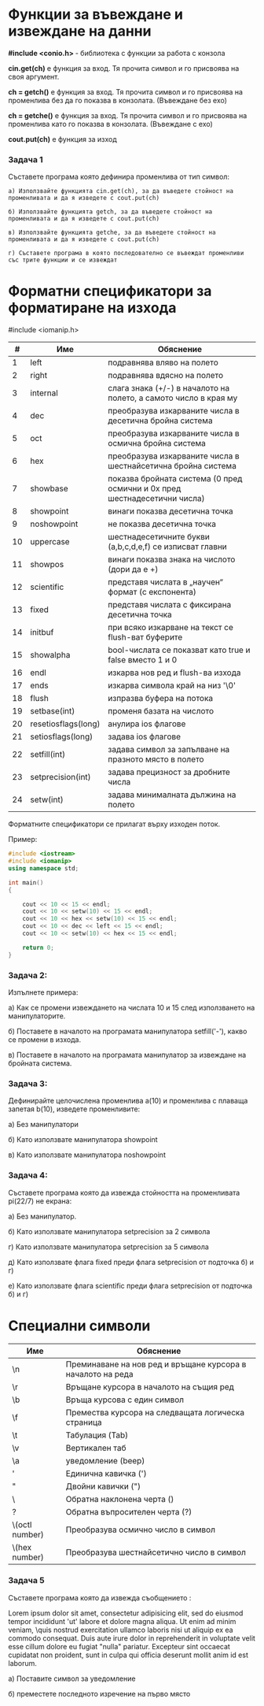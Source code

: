 # Функции за въвеждане и извеждане на данни

<b> #include <conio.h> </b> - библиотека с функции за работа с конзола

<b>cin.get(ch)</b> е функция за вход. Тя прочита символ и го присвоява на своя аргумент.

<b>ch = getch()</b> е функция за вход. Тя прочита символ и го присвоява на променлива без да го показва в конзолата. (Въвеждане без ехо)

<b>ch = getche()</b> е функция за вход. Тя прочита символ и го присвоява на променлива като го показва в конзолата. (Въвеждане с ехо)

<b>cout.put(ch)</b> e функция за изход

### Задача 1 

Съставете програма която дефинира променлива от тип символ:
	
	а) Използвайте функцията cin.get(ch), за да въведете стойност на променливата и да я изведете с cout.put(ch)
	
	б) Използвайте функцията getch, за да въведете стойност на променливата и да я изведете с cout.put(ch)
	
	в) Използвайте функцията getche, за да въведете стойност на променливата и да я изведете с cout.put(ch)
	
	г) Съставете програма в която последователно се въвеждат променливи със трите функции и се извеждат

# Форматни спецификатори за форматиране на изхода

#include <iomanip.h>

|#| Име | Обяснение |
|--| -- | -- |
1|left | подравнява вляво на полето
2|right | подравнява вдясно на полето
3|internal | слага знака (+/-) в началото на полето, а самото число в края му 
4|dec | преобразува изкарваните числа в десетична бройна система 
5|oct | преобразува изкарваните числа в осмична бройна система 
6|hex | преобразува изкарваните числа в шестнайсетична бройна система 
7|showbase | показва бройната система (0 пред осмични и 0x пред шестнадесетични числа) 
8|showpoint | винаги показва десетична точка 
9|noshowpoint | не показва десетична точка 
10|uppercase | шестнадесетичните букви (a,b,c,d,e,f) се изписват главни 
11|showpos | винаги показва знака на числото (дори да е +) 
12|scientific | представя числата в „научен“ формат (с експонента) 
13|fixed | представя числата с фиксирана десетична точка 
14|initbuf | при всяко изкарване на текст се flush-ват буферите 
15|showalpha |bool-числата се показват като true и false вместо 1 и 0
16|endl | изкарва нов ред и flush-ва изхода 
17|ends | изкарва символа край на низ '\0' 
18|flush | изпразва буфера на потока 
19|setbase(int) | променя базата на числото 
20|resetiosflags(long) | анулира ios флагове 
21|setiosflags(long) | задава ios флагове 
22|setfill(int) | задава символ за запълване на празното място в полето 
23|setprecision(int) | задава прецизност за дробните числа 
24|setw(int) | задава минималната дължина на полето 

Форматните спецификатори се прилагат върху изходен поток.

Пример:
```c++
#include <iostream>
#include <iomanip>
using namespace std;

int main() 
{

	cout << 10 << 15 << endl;
	cout << 10 << setw(10) << 15 << endl;
	cout << 10 << hex << setw(10) << 15 << endl;
	cout << 10 << dec << left << 15 << endl;
	cout << 10 << setw(10) << hex << 15 << endl;

	return 0;
}
```

### Задача 2:
Изпълнете примера:
  
  а) Как се промени извеждането на числата 10 и 15 след използването на манипулаторите.
  
  б) Поставете в началото на програмата манипулатора setfill('-'), какво се промени в изхода.
  
  в) Поставете в началото на програмата манипулатор за извеждане на бройната система.
  
### Задача 3:
Дефинирайте целочислена променлива a(10) и променлива с плаваща запетая b(10), изведете променливите:
  
  а) Без манипулатори
  
  б) Като използвате манипулатора showpoint
  
  в) Като използвате манипулатора noshowpoint
  
### Задача 4:
Съставете програма която да извежда стойността на променливата pi(22/7) не екрана:
  
  а) Без манипулатор.
  
  б) Като използвате манипулатора setprecision за 2 символа
  
  г) Като използвате манипулатора setprecision за 5 символа
  
  д) Като използвате флага fixed преди флага setprecision от подточка б) и г)
  
  е) Като използвате флага scientific преди флага setprecision от подточка б) и г)
  
# Специални символи

|Име|Обяснение|
|--|--|
\n | Преминаване на нов ред и връщане курсора в началото на реда 
\r | Връщане курсора в началото на същия ред 
\b | Връща курсова с един символ
\f | Премества курсора на следващата логическа страница
\t | Табулация (Tab)
\v | Вертикален таб
\a | уведомление (beep)
\' | Единична кавичка (') 
\" | Двойни кавички (") 
\\ | Обратна наклонена черта (\) 
\? | Обратна въпросителен черта (?)
\\(octl number) | Преобразува осмично число в символ
\\(hex number) | Преобразува шестнайсетично число в символ

### Задача 5
Съставете програма която да извежда съобщението :

Lorem ipsum dolor sit amet, consectetur adipisicing elit, sed do eiusmod tempor incididunt 'ut' labore et dolore magna aliqua. 
  Ut enim ad minim veniam, \quis nostrud exercitation ullamco laboris nisi ut aliquip ex ea commodo consequat\. Duis aute irure dolor in reprehenderit in voluptate velit esse cillum dolore eu fugiat "nulla" pariatur. Excepteur sint occaecat cupidatat non proident, sunt in culpa qui officia deserunt mollit anim id est laborum.
  
  a) Поставите символ за уведомление 
  
  б) преместете последното изречение на първо място
